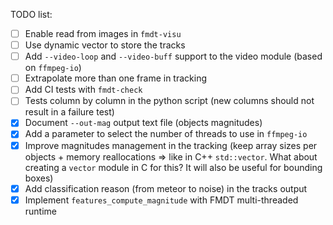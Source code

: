 TODO list:
- [ ] Enable read from images in `fmdt-visu`
- [ ] Use dynamic vector to store the tracks
- [ ] Add `--video-loop` and `--video-buff` support to the video module (based 
      on `ffmpeg-io`)
- [ ] Extrapolate more than one frame in tracking
- [ ] Add CI tests with `fmdt-check` 
- [ ] Tests column by column in the python script (new columns should not result 
      in a failure test)
- [x] Document `--out-mag` output text file (objects magnitudes)
- [x] Add a parameter to select the number of threads to use in `ffmpeg-io`
- [x] Improve magnitudes management in the tracking (keep array sizes per 
      objects + memory reallocations => like in C++ `std::vector`. What about
      creating a `vector` module in C for this? It will also be useful for 
      bounding boxes)
- [x] Add classification reason (from meteor to noise) in the tracks output
- [x] Implement `features_compute_magnitude` with FMDT multi-threaded runtime